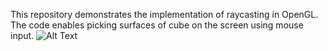 This repository demonstrates the implementation of raycasting in OpenGL. The code enables picking surfaces of cube on the screen using mouse input.
![Alt Text](https://media.giphy.com/media/JbrEomp8fYr4Cxj3Jd/giphy.gif)


